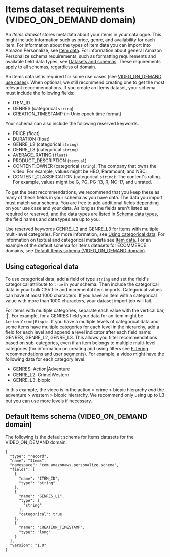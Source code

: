 # Items dataset requirements \(VIDEO\_ON\_DEMAND domain\)<a name="VIDEO-ON-DEMAND-items-dataset"></a>

 An *Items dataset* stores metadata about your items in your catalogue\. This might include information such as price, genre, and availability for each item\. For information about the types of item data you can import into Amazon Personalize, see [Item data](items-datasets.md)\. For information about general Amazon Personalize schema requirements, such as formatting requirements and available field data types, see [Datasets and schemas](how-it-works-dataset-schema.md)\. These requirements apply to all schemas, regardless of domain\. 

An Items dataset is required for some use cases \(see [VIDEO\_ON\_DEMAND use cases](VIDEO_ON_DEMAND-use-cases.md)\)\. When optional, we still recommend creating one to get the most relevant recommendations\. If you create an Items dataset, your schema must include the following fields:
+ ITEM\_ID
+ GENRES \(categorical `string`\)
+ CREATION\_TIMESTAMP \(in Unix epoch time format\)

 Your schema can also include the following reserved keywords:
+ PRICE \(float\)
+ DURATION \(float\)
+ GENRE\_L2 \(categorical `string`\)
+ GENRE\_L3 \(categorical `string`\)
+ AVERAGE\_RATING \(`float`\)
+ PRODUCT\_DESCRIPTION \(`textual`\)
+ CONTENT\_OWNER \(categorical `string`\): The company that owns the video\. For example, values might be HBO, Paramount, and NBC\.
+ CONTENT\_CLASSIFICATION \(categorical `string`\): The content's rating\. For example, values might be G, PG, PG\-13, R, NC\-17, and unrated\.

 To get the best recommendations, we recommend that you keep these as many of these fields in your schema as you have data\. The data you import must match your schema\. You are free to add additional fields depending on your use case and your data\. As long as the fields aren't listed as required or reserved, and the data types are listed in [Schema data types](how-it-works-dataset-schema.md#personalize-datatypes), the field names and data types are up to you\. 

 Use reserved keywords GENRE\_L2 and GENRE\_L3 for items with multiple multi\-level categories\. For more information, see [Using categorical data](#VIDEO-ON-DEMAND-items-categorical-data)\. For information on textual and categorical metadata see [Item data](items-datasets.md)\. For an example of the default schema for Items datasets for ECOMMERCE domains, see [Default Items schema \(VIDEO\_ON\_DEMAND domain\)](#VIDEO-ON-DEMAND-items-dataset-schema)\. 

## Using categorical data<a name="VIDEO-ON-DEMAND-items-categorical-data"></a>

 To use categorical data, add a field of type `string` and set the field's categorical attribute to `true` in your schema\. Then include the categorical data in your bulk CSV file and incremental item imports\. Categorical values can have at most 1000 characters\. If you have an item with a categorical value with more than 1000 characters, your dataset import job will fail\.

 For items with multiple categories, separate each value with the vertical bar, '\|'\. For example, for a GENRES field your data for an item might be `Action|Crime|Biopic`\. If you have a multiple levels of categorical data and some items have multiple categories for each level in the hierarchy, add a field for each level and append a level indicator after each field name: GENRES, GENRE\_L2, GENRE\_L3\. This allows you filter recommendations based on sub\-categories, even if an item belongs to multiple multi\-level categories \(for information on creating and using filters see [Filtering recommendations and user segments](filter.md)\)\. For example, a video might have the following data for each category level: 
+ GENRES: Action\|Adventure
+ GENRE\_L2: Crime\|Western
+ GENRE\_L3: biopic

In this example, the video is in the action > crime > biopic hierarchy *and* the adventure > western > biopic hierarchy\. We recommend only using up to L3 but you can use more levels if necessary\.

## Default Items schema \(VIDEO\_ON\_DEMAND domain\)<a name="VIDEO-ON-DEMAND-items-dataset-schema"></a>

 The following is the default schema for Items datasets for the VIDEO\_ON\_DEMAND domain\. 

```
{
  "type": "record",
  "name": "Items",
  "namespace": "com.amazonaws.personalize.schema",
  "fields": [
    {
      "name": "ITEM_ID",
      "type": "string"
    },
    {
      "name": "GENRES_L1",
      "type": [
        "string"
      ],
      "categorical": true
    },
    {
      "name": "CREATION_TIMESTAMP",
      "type": "long"
    }
  ],
  "version": "1.0"
}
```